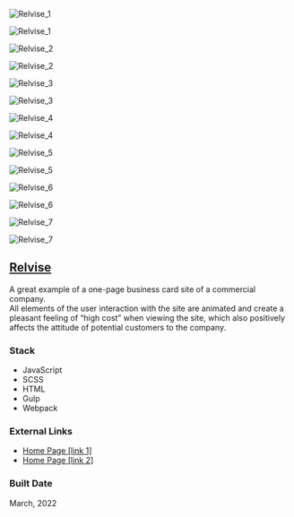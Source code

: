 ![Relvise_1](https://firebasestorage.googleapis.com/v0/b/petrinich-sergey----portfolio.appspot.com/o/PET_Relvise%2FRelvise_1.jpg?alt=media&token=ae073ac8-3800-483f-b1f7-2e903e13c630)

![Relvise_1](https://firebasestorage.googleapis.com/v0/b/petrinich-sergey----portfolio.appspot.com/o/PET_Relvise%2FRelvise_1.jpg?alt=media&token=ae073ac8-3800-483f-b1f7-2e903e13c630)

![Relvise_2](https://firebasestorage.googleapis.com/v0/b/petrinich-sergey----portfolio.appspot.com/o/PET_Relvise%2FRelvise_2.jpg?alt=media&token=52f9e297-5e9d-42b0-af23-b90d2f8e8c7f)

![Relvise_2](https://firebasestorage.googleapis.com/v0/b/petrinich-sergey----portfolio.appspot.com/o/PET_Relvise%2FRelvise_2.jpg?alt=media&token=52f9e297-5e9d-42b0-af23-b90d2f8e8c7f)

![Relvise_3](https://firebasestorage.googleapis.com/v0/b/petrinich-sergey----portfolio.appspot.com/o/PET_Relvise%2FRelvise_3.jpg?alt=media&token=16c3bdfe-4c00-4020-b1fb-31cd73e4ac3f)

![Relvise_3](https://firebasestorage.googleapis.com/v0/b/petrinich-sergey----portfolio.appspot.com/o/PET_Relvise%2FRelvise_3.jpg?alt=media&token=16c3bdfe-4c00-4020-b1fb-31cd73e4ac3f)

![Relvise_4](https://firebasestorage.googleapis.com/v0/b/petrinich-sergey----portfolio.appspot.com/o/PET_Relvise%2FRelvise_4.jpg?alt=media&token=eabde0bb-c836-4253-9e20-08746b60fc4d)

![Relvise_4](https://firebasestorage.googleapis.com/v0/b/petrinich-sergey----portfolio.appspot.com/o/PET_Relvise%2FRelvise_4.jpg?alt=media&token=eabde0bb-c836-4253-9e20-08746b60fc4d)

![Relvise_5](https://firebasestorage.googleapis.com/v0/b/petrinich-sergey----portfolio.appspot.com/o/PET_Relvise%2FRelvise_5.jpg?alt=media&token=3f0f763b-d08b-4bee-bc0c-2171fe04e047)

![Relvise_5](https://firebasestorage.googleapis.com/v0/b/petrinich-sergey----portfolio.appspot.com/o/PET_Relvise%2FRelvise_5.jpg?alt=media&token=3f0f763b-d08b-4bee-bc0c-2171fe04e047)

![Relvise_6](https://firebasestorage.googleapis.com/v0/b/petrinich-sergey----portfolio.appspot.com/o/PET_Relvise%2FRelvise_6.jpg?alt=media&token=b7b5ab05-38fe-45b3-97f4-8f438cb888c8)

![Relvise_6](https://firebasestorage.googleapis.com/v0/b/petrinich-sergey----portfolio.appspot.com/o/PET_Relvise%2FRelvise_6.jpg?alt=media&token=b7b5ab05-38fe-45b3-97f4-8f438cb888c8)

![Relvise_7](https://firebasestorage.googleapis.com/v0/b/petrinich-sergey----portfolio.appspot.com/o/PET_Relvise%2FRelvise_7.jpg?alt=media&token=157430f2-57c8-44f4-ba79-637747a05c32)

![Relvise_7](https://firebasestorage.googleapis.com/v0/b/petrinich-sergey----portfolio.appspot.com/o/PET_Relvise%2FRelvise_7.jpg?alt=media&token=157430f2-57c8-44f4-ba79-637747a05c32)

[Relvise](https://pet-gocorona.web.app/)[](https://github.com/Frederlk/PET_Relvise)
-----------------------------------------------------------------------------------

A great example of a one-page business card site of a commercial company.  
All elements of the user interaction with the site are animated and create a pleasant feeling of “high cost” when viewing the site, which also positively affects the attitude of potential customers to the company.

### Stack

*   JavaScript
*   SCSS
*   HTML
*   Gulp
*   Webpack

### External Links

*   [Home Page \[link 1\]](https://pet-relvise.web.app//)
*   [Home Page \[link 2\]](https://pet-relvise.firebaseapp.com/)

### Built Date

March, 2022
